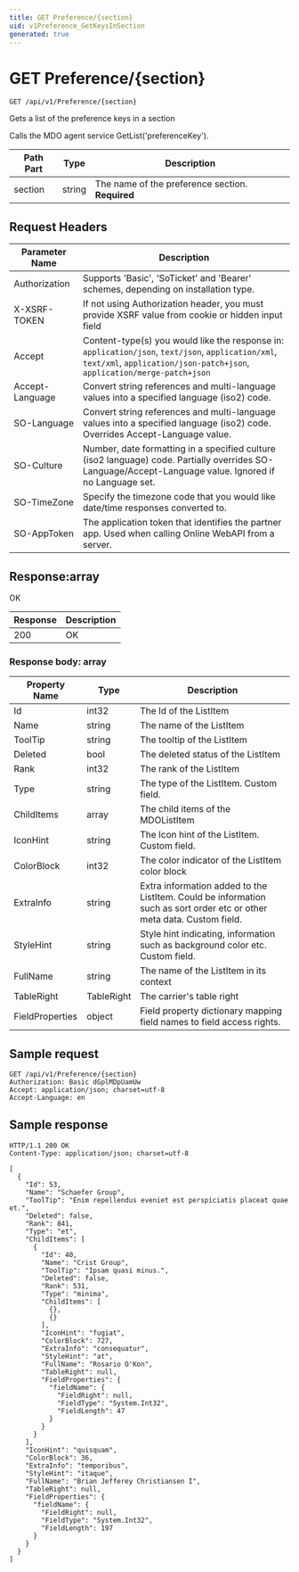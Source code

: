 ```yaml
---
title: GET Preference/{section}
uid: v1Preference_GetKeysInSection
generated: true
---
```


# GET Preference/{section}

```http
GET /api/v1/Preference/{section}
```

Gets a list of the preference keys in a section


Calls the MDO agent service GetList('preferenceKey').





| Path Part | Type | Description |
|-----------|------|-------------|
| section | string | The name of the preference section. **Required** |



## Request Headers

| Parameter Name | Description |
|----------------|-------------|
| Authorization  | Supports 'Basic', 'SoTicket' and 'Bearer' schemes, depending on installation type. |
| X-XSRF-TOKEN   | If not using Authorization header, you must provide XSRF value from cookie or hidden input field |
| Accept         | Content-type(s) you would like the response in: `application/json`, `text/json`, `application/xml`, `text/xml`, `application/json-patch+json`, `application/merge-patch+json` |
| Accept-Language | Convert string references and multi-language values into a specified language (iso2) code. |
| SO-Language | Convert string references and multi-language values into a specified language (iso2) code. Overrides Accept-Language value. |
| SO-Culture | Number, date formatting in a specified culture (iso2 language) code. Partially overrides SO-Language/Accept-Language value. Ignored if no Language set. |
| SO-TimeZone | Specify the timezone code that you would like date/time responses converted to. |
| SO-AppToken | The application token that identifies the partner app. Used when calling Online WebAPI from a server. |


## Response:array

OK

| Response | Description |
|----------------|-------------|
| 200 | OK |

### Response body: array

| Property Name | Type |  Description |
|----------------|------|--------------|
| Id | int32 | The Id of the ListItem |
| Name | string | The name of the ListItem |
| ToolTip | string | The tooltip of the ListItem |
| Deleted | bool | The deleted status of the ListItem |
| Rank | int32 | The rank of the ListItem |
| Type | string | The type of the ListItem. Custom field. |
| ChildItems | array | The child items of the MDOListItem |
| IconHint | string | The Icon hint of the ListItem. Custom field. |
| ColorBlock | int32 | The color indicator of the ListItem color block |
| ExtraInfo | string | Extra information added to the ListItem. Could be information such as sort order etc or other meta data. Custom field. |
| StyleHint | string | Style hint indicating, information such as background color etc. Custom field. |
| FullName | string | The name of the ListItem in its context |
| TableRight | TableRight | The carrier's table right |
| FieldProperties | object | Field property dictionary mapping field names to field access rights. |

## Sample request

```http!
GET /api/v1/Preference/{section}
Authorization: Basic dGplMDpUamUw
Accept: application/json; charset=utf-8
Accept-Language: en
```

## Sample response

```http_
HTTP/1.1 200 OK
Content-Type: application/json; charset=utf-8

[
  {
    "Id": 53,
    "Name": "Schaefer Group",
    "ToolTip": "Enim repellendus eveniet est perspiciatis placeat quae et.",
    "Deleted": false,
    "Rank": 841,
    "Type": "et",
    "ChildItems": [
      {
        "Id": 40,
        "Name": "Crist Group",
        "ToolTip": "Ipsam quasi minus.",
        "Deleted": false,
        "Rank": 531,
        "Type": "minima",
        "ChildItems": [
          {},
          {}
        ],
        "IconHint": "fugiat",
        "ColorBlock": 727,
        "ExtraInfo": "consequatur",
        "StyleHint": "at",
        "FullName": "Rosario O'Kon",
        "TableRight": null,
        "FieldProperties": {
          "fieldName": {
            "FieldRight": null,
            "FieldType": "System.Int32",
            "FieldLength": 47
          }
        }
      }
    ],
    "IconHint": "quisquam",
    "ColorBlock": 36,
    "ExtraInfo": "temporibus",
    "StyleHint": "itaque",
    "FullName": "Brian Jefferey Christiansen I",
    "TableRight": null,
    "FieldProperties": {
      "fieldName": {
        "FieldRight": null,
        "FieldType": "System.Int32",
        "FieldLength": 197
      }
    }
  }
]
```